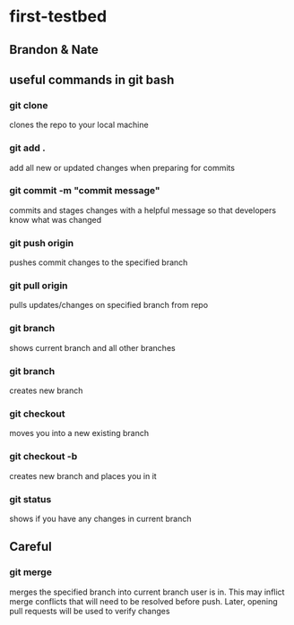 # first-testbed
## Brandon & Nate

## useful commands in git bash
### git clone <repo link>
clones the repo to your local machine
### git add .
add all new or updated changes when preparing for commits
### git commit -m "commit message"
commits and stages changes with a helpful message so that developers know what was changed
### git push origin <branch name>
pushes commit changes to the specified branch
### git pull origin <branch-name>
pulls updates/changes on specified branch from repo 
### git branch
shows current branch and all other branches
### git branch <new-branch-name>
creates new branch
### git checkout <other-branch-name>
moves you into a new existing branch
### git checkout -b <new-branch-name>
creates new branch and places you in it
### git status 
shows if you have any changes in current branch
## Careful
### git merge <branch name>
merges the specified branch into current branch user is in. This may inflict merge conflicts that 
will need to be resolved before push. 
Later, opening pull requests will be used to verify changes


